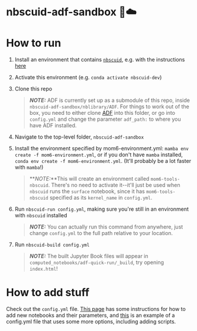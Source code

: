 # nbscuid-adf-sandbox 🦑☁️
# How to run

1. Install an environment that contains [`nbscuid`](https://github.com/rmshkv/nbscuid), e.g. with the instructions [here](https://nbscuid.readthedocs.io/en/latest/howtosetupdevelopment.html#how-to-set-up-an-nbscuid-development-environment)
2. Activate this environment (e.g. `conda activate nbscuid-dev`)
3. Clone this repo

   > **_NOTE:_**  ADF is currently set up as a submodule of this repo, inside `nbscuid-adf-sandbox/nblibrary/ADF`. For things to work out of the box, you need to either clone [ADF](https://github.com/NCAR/ADF) into this folder, or go into `config.yml` and change the parameter `adf_path:` to where you have ADF installed.
5. Navigate to the top-level folder, `nbscuid-adf-sandbox`
6. Install the environment specified by mom6-environment.yml: `mamba env create -f mom6-environment.yml`, or if you don't have `mamba` installed, `conda env create -f mom6-environment.yml`. (It'll probably be a lot faster with `mamba`!) 

    > **_NOTE:_**This will create an environment called `mom6-tools-nbscuid`. There's no need to activate it--it'll just be used when `nbscuid` runs the `surface` notebook, since it has `mom6-tools-nbscuid` specified as its `kernel_name` in `config.yml`. 
    
7. Run `nbscuid-run config.yml`, making sure you're still in an environment with `nbscuid` installed

    > **_NOTE:_**  You can actually run this command from anywhere, just change `config.yml` to the full path relative to your location.
8. Run `nbscuid-build config.yml`

   > **_NOTE:_**  The built Jupyter Book files will appear in `computed_notebooks/adf-quick-run/_build`, try opening `index.html`!
   
# How to add stuff
Check out the `config.yml` file. [This page](https://nbscuid.readthedocs.io/en/latest/addingnotebookstocollection.html) has some instructions for how to add new notebooks and their parameters, and [this](https://github.com/rmshkv/nbscuid-examples/blob/main/testing-simplifying-features/config.yml) is an example of a config.yml file that uses some more options, including adding scripts.

